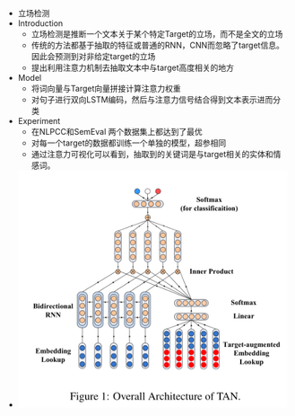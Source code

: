 - 立场检测
- Introduction
    - 立场检测是推断一个文本关于某个特定Target的立场，而不是全文的立场
    - 传统的方法都基于抽取的特征或普通的RNN，CNN而忽略了target信息。因此会预测到对非给定target的立场
    - 提出利用注意力机制去抽取文本中与target高度相关的地方
- Model
    - 将词向量与Target向量拼接计算注意力权重
    - 对句子进行双向LSTM编码，然后与注意力信号结合得到文本表示进而分类
- Experiment
    - 在NLPCC和SemEval 两个数据集上都达到了最优
    - 对每一个target的数据都训练一个单独的模型，超参相同
    - 通过注意力可视化可以看到，抽取到的关键词是与target相关的实体和情感词。
-   ![pic](pics/scwtsnan/1.png)
